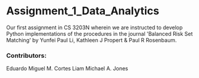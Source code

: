 # Assignment_1_Data_Analytics

Our first assignment in CS 3203N wherein we are instructed to develop Python implementations of the procedures in the journal 'Balanced Risk Set Matching' by Yunfei Paul Li, Kathleen J Propert & Paul R Rosenbaum.

### Contributors:
Eduardo Miguel M. Cortes
Liam Michael A. Jones


